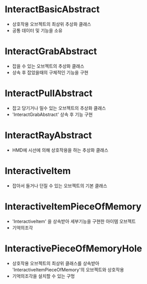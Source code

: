 # InteractBasicAbstract
- 상호작용 오브젝트의 최상위 추상화 클래스
- 공통 데이터 및 기능을 소유

# InteractGrabAbstract
- 잡을 수 있는 오브젝트의 추상화 클래스
- 상속 후 잡았을때의 구체적인 기능을 구현

# InteractPullAbstract
- 잡고 당기거나 밀수 있는 오브젝트의 추상화 클래스
- 'InteractGrabAbstract' 상속 후 기능 구현

# InteractRayAbstract
- HMD에 시선에 의해 상호작용을 하는 추상화 클래스

# InteractiveItem
- 잡아서 들거나 던질 수 있는 오브젝트의 기본 클래스

# InteractiveItemPieceOfMemory
- 'InteractiveItem' 을 상속받아 세부기능을 구현한 아이템 오브젝트
- 기억의조각

# InteractivePieceOfMemoryHole
- 상호작용 오브젝트의 최상위 클래스를 상속받아 'InteractiveItemPieceOfMemory'의 오브젝트와 상호작용
- 기억의조각을 설치할 수 있는 구멍
